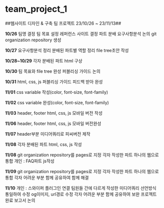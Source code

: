 # team_project_1

##웹사이트 디자인 & 구축
팀 프로젝트 23/10/26 ~ 23/11/13##


__10/26__
팀명 결정 
팀 목표 설정 
레퍼런스 사이트 결정
파트 분배
요구사항분석 논의
git organization repository 생성

__10/27__
요구사항분석 정리
분배된 파트별 역할 정리
file tree초안 작성

__10/28~10/29__
각자 분배된 파트 html 구상

 __10/30__
팀 목표와 file tree 완성
퍼블리싱 가이드 논의

__10/31__
html, css, js 퍼블리싱 가이드 피드백 받아 완성

__11/01__
css variable 작성(color, font-size, font-family)

__11/02__
css variable 완성(color, font-size, font-family)

__11/03__
header, footer html, css, js 모바일 버전 작성 

__11/06__
header, footer html, css, js 모바일 버전완성

__11/07__
header부분 미디어쿼리로 피씨버전 제작

__11/08__
각자 분배된 파트 html, css, js 작성

__11/08__
git organization repository를 pages로 지정
각자 작성한 파트 하나의 웹으로 통합
개인 : FAQ파트 js작성

__11/09__
git organization repository를 pages로 지정
각자 작성한 파트 하나의 웹으로 통합
각자 어려운 부분 함께 공유하여 함께 해결

__11/10__
개인 : 스와이퍼 플러그인 연결
팀원들 간에 다르게 작성한 미디어쿼리 선언방식 통일하여 수정
og이미지, url경로 수정
각자 어려운 부분 함께 공유하여 보완
프로젝트 완료 보고서 논의  
